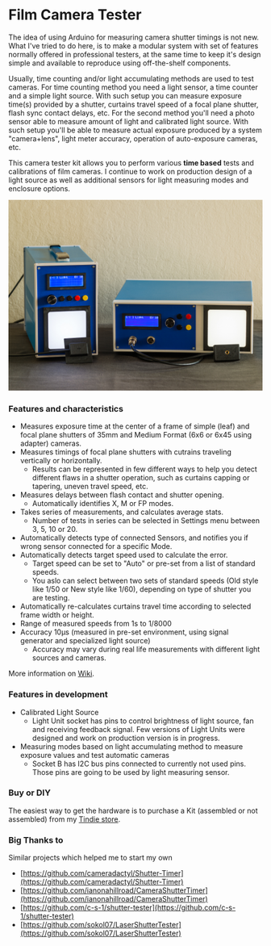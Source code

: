 
# Film Camera Tester

The idea of using Arduino for measuring camera shutter timings is not new. What I've tried to do here, is to make a modular system with set of features normally offered in professional testers, at the same time to keep it's design simple and available to reproduce using off-the-shelf components.

Usually, time counting and/or light accumulating methods are used to test cameras. For time counting method you need a light sensor, a time counter and a simple light source. With such setup you can measure exposure time(s) provided by a shutter, curtains travel speed of a focal plane shutter, flash sync contact delays, etc.
For the second method you'll need a photo sensor able to measure amount of light and calibrated light source. With such setup you'll be able to measure actual exposure produced by a system "camera+lens", light meter accuracy, operation of auto-exposure cameras, etc.

This camera tester kit allows you to perform various **time based** tests and calibrations of film cameras. I continue to work on production design of a light source as well as additional sensors for light measuring modes and enclosure options.


![Film Camera Tester](assets/images/product-small-1.jpg)



### Features and characteristics


- Measures exposure time at the center of a frame of simple (leaf) and focal plane shutters of 35mm and Medium Format (6x6 or 6x45 using adapter) cameras.
- Measures timings of focal plane shutters with cutrains traveling vertically or horizontally.
  - Results can be represented in few different ways to help you detect different flaws in a shutter operation, such as curtains capping or tapering, uneven travel speed, etc.
- Measures delays between flash contact and shutter opening.
  - Automatically identifies X, M or FP modes.
- Takes series of measurements, and calculates average stats.
  - Number of tests in series can be selected in Settings menu between 3, 5, 10 or 20.
- Automatically detects type of connected Sensors, and notifies you if wrong sensor connected for a specific Mode.
- Automatically detects target speed used to calculate the error.
  - Target speed can be set to "Auto" or pre-set from a list of standard speeds.
  - You aslo can select between two sets of standard speeds (Old style like 1/50 or New style like 1/60), depending on type of shutter you are testing.
- Automatically re-calculates curtains travel time according to selected frame width or height.
- Range of measured speeds from 1s to 1/8000
- Accuracy 10µs (measured in pre-set environment, using signal generator and specialized light source)
  - Accuracy may vary during real life measurements with different light sources and cameras.


More information on [Wiki](https://github.com/srozum/film_camera_tester/wiki).


### Features in development

- Calibrated Light Source
  - Light Unit socket has pins to control brightness of light source, fan and receiving feedback signal. Few versions of Light Units were designed and work on production version is in progress.
- Measuring modes based on light accumulating method to measure exposure values and test automatic cameras
  - Socket B has I2C bus pins connected to currently not used pins. Those pins are going to be used by light measuring sensor.


### Buy or DIY

The easiest way to get the hardware is to purchase a Kit (assembled or not assembled) from my [Tindie store]().


### Big Thanks to

Similar projects which helped me to start my own

 - [https://github.com/cameradactyl/Shutter-Timer](https://github.com/cameradactyl/Shutter-Timer)
 - [https://github.com/ianonahillroad/CameraShutterTimer](https://github.com/ianonahillroad/CameraShutterTimer)
 - [https://github.com/c-s-1/shutter-tester](https://github.com/c-s-1/shutter-tester)
 - [https://github.com/sokol07/LaserShutterTester](https://github.com/sokol07/LaserShutterTester)


